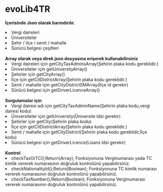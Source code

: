 <h1>evoLib4TR</h1>

<b>İçerisinde Json olarak barındırılır.</b>
<li>Vergi daireleri</li>
<li>Üniversiteler</li>
<li>Şehir / ilçe / semt / mahalle</li>
<li>Sürücü belgesi çeşitleri</li>
<br>
<b>Array olarak veya direk json dosyasına erişerek kullanabilirsiniz</b>
<li>Vergi daireleri için getCityTaxAdminsArray(Şehirin plaka kodu gereklidir.)</li>
<li>Üniversiteler için getUniversityArray()</li>
<li>Şehirler için getCityArray()</li>
<li>İlçe için getCitDistrictArray(Şehirin plaka kodu gereklidir.)</li>
<li>Semt / mahalle için getCityDistrictSMArray(İlçe id gerekir)</li>
<li>Sürücü belgesi için getDriverLicenceArray()</li>
<br>
<b>Sorgulamalar için</b>
<li>Vergi dairesi adı için getCityTaxAdminName(Şehirin plaka kodu,vergi dairesi kodu)</li>
<li>Üniversiteler için getUniversity(Üniversite Idsi gerekir)</li>
<li>Şehirler için getCity(Şehirin plaka kodu)</li>
<li>İlçe için getCitDistrictArray(Şehirin plaka kodu gereklidir.)</li>
<li>Semt / mahalle için getCityDistrict(Şehirin plaka kodu gereklidir,İlçe kodu)</li>
<li>Sürücü belgesi için getDriverLicence(Lisans Idsi gerekir)</li>
<br>
<b>Kontrol</b>
<li>checkTaxOrTC();Return(Array); Fonksiyonuna Verginumarası yada TC kimlik vererek numarasının doğruluk kontrolünü yapabilirsiniz.</li>
<li>checkNationalityId();Return(Boolean); Fonksiyonuna TC kimlik numarası vererek numarasının doğruluk kontrolünü yapabilirsiniz.</li>
<li>checkTaxNumber();Return(Boolean); Fonksiyonuna Verginumarası vererek numarasının doğruluk kontrolünü yapabilirsiniz.</li>
